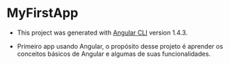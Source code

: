# MyFirstApp

- This project was generated with [Angular CLI](https://github.com/angular/angular-cli) version 1.4.3.

- Primeiro app usando Angular, o propósito desse projeto é aprender os conceitos básicos de Angular e algumas de suas funcionalidades.
